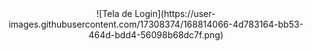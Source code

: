 
  <div align="center">
  ![Tela de Login](https://user-images.githubusercontent.com/17308374/168814066-4d783164-bb53-464d-bdd4-56098b68dc7f.png)
  </div>
